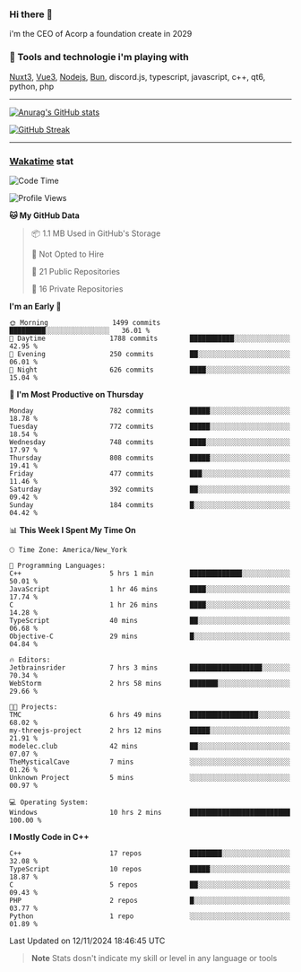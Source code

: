 ### Hi there 👋

i'm the CEO of Acorp a foundation create in 2029  

### 🧰 Tools and technologie i'm playing with

[Nuxt3](https://nuxt.com), [Vue3](https://vuejs.org/), [Nodejs](https://nodejs.org), [Bun](https://bun.sh/), discord.js, typescript, javascript, c++, qt6, python, php

---

[![Anurag's GitHub stats](https://github-readme-stats.vercel.app/api?username=ackimixs&show_icons=true&theme=github_dark&count_private=true)](https://www.ackimixs.xyz)

[![GitHub Streak](https://github-readme-streak-stats.herokuapp.com?user=Ackimixs&theme=github-dark-blue&date_format=j%20M%5B%20Y%5D&mode=weekly)](https://git.io/streak-stats)

---
 
 ### [Wakatime](https://wakatime.com/) stat

<!--START_SECTION:waka-->
![Code Time](http://img.shields.io/badge/Code%20Time-1%2C317%20hrs%2020%20mins-blue)

![Profile Views](http://img.shields.io/badge/Profile%20Views-1-blue)

**🐱 My GitHub Data** 

> 📦 1.1 MB Used in GitHub's Storage 
 > 
> 🚫 Not Opted to Hire
 > 
> 📜 21 Public Repositories 
 > 
> 🔑 16 Private Repositories 
 > 
**I'm an Early 🐤** 

```text
🌞 Morning                1499 commits        █████████░░░░░░░░░░░░░░░░   36.01 % 
🌆 Daytime                1788 commits        ███████████░░░░░░░░░░░░░░   42.95 % 
🌃 Evening                250 commits         ██░░░░░░░░░░░░░░░░░░░░░░░   06.01 % 
🌙 Night                  626 commits         ████░░░░░░░░░░░░░░░░░░░░░   15.04 % 
```
📅 **I'm Most Productive on Thursday** 

```text
Monday                   782 commits         █████░░░░░░░░░░░░░░░░░░░░   18.78 % 
Tuesday                  772 commits         █████░░░░░░░░░░░░░░░░░░░░   18.54 % 
Wednesday                748 commits         ████░░░░░░░░░░░░░░░░░░░░░   17.97 % 
Thursday                 808 commits         █████░░░░░░░░░░░░░░░░░░░░   19.41 % 
Friday                   477 commits         ███░░░░░░░░░░░░░░░░░░░░░░   11.46 % 
Saturday                 392 commits         ██░░░░░░░░░░░░░░░░░░░░░░░   09.42 % 
Sunday                   184 commits         █░░░░░░░░░░░░░░░░░░░░░░░░   04.42 % 
```


📊 **This Week I Spent My Time On** 

```text
🕑︎ Time Zone: America/New_York

💬 Programming Languages: 
C++                      5 hrs 1 min         █████████████░░░░░░░░░░░░   50.01 % 
JavaScript               1 hr 46 mins        ████░░░░░░░░░░░░░░░░░░░░░   17.74 % 
C                        1 hr 26 mins        ████░░░░░░░░░░░░░░░░░░░░░   14.28 % 
TypeScript               40 mins             ██░░░░░░░░░░░░░░░░░░░░░░░   06.68 % 
Objective-C              29 mins             █░░░░░░░░░░░░░░░░░░░░░░░░   04.84 % 

🔥 Editors: 
Jetbrainsrider           7 hrs 3 mins        ██████████████████░░░░░░░   70.34 % 
WebStorm                 2 hrs 58 mins       ███████░░░░░░░░░░░░░░░░░░   29.66 % 

🐱‍💻 Projects: 
TMC                      6 hrs 49 mins       █████████████████░░░░░░░░   68.02 % 
my-threejs-project       2 hrs 12 mins       █████░░░░░░░░░░░░░░░░░░░░   21.91 % 
modelec.club             42 mins             ██░░░░░░░░░░░░░░░░░░░░░░░   07.07 % 
TheMysticalCave          7 mins              ░░░░░░░░░░░░░░░░░░░░░░░░░   01.26 % 
Unknown Project          5 mins              ░░░░░░░░░░░░░░░░░░░░░░░░░   00.97 % 

💻 Operating System: 
Windows                  10 hrs 2 mins       █████████████████████████   100.00 % 
```

**I Mostly Code in C++** 

```text
C++                      17 repos            ████████░░░░░░░░░░░░░░░░░   32.08 % 
TypeScript               10 repos            █████░░░░░░░░░░░░░░░░░░░░   18.87 % 
C                        5 repos             ██░░░░░░░░░░░░░░░░░░░░░░░   09.43 % 
PHP                      2 repos             █░░░░░░░░░░░░░░░░░░░░░░░░   03.77 % 
Python                   1 repo              ░░░░░░░░░░░░░░░░░░░░░░░░░   01.89 % 
```




 Last Updated on 12/11/2024 18:46:45 UTC
<!--END_SECTION:waka-->

> **Note**
> Stats dosn't indicate my skill or level in any language or tools
